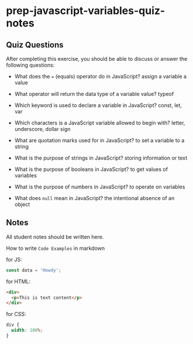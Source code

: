 # prep-javascript-variables-quiz-notes

## Quiz Questions

After completing this exercise, you should be able to discuss or answer the following questions:

- What does the `=` (equals) operator do in JavaScript?
  assign a variable a value

- What operator will return the data type of a variable value?
  typeof

- Which keyword is used to declare a variable in JavaScript?
  const, let, var

- Which characters is a JavaScript variable allowed to begin with?
  letter, underscore, dollar sign

- What are quotation marks used for in JavaScript?
  to set a variable to a string

- What is the purpose of strings in JavaScript?
  storing information or text

- What is the purpose of booleans in JavaScript?
  to get values of variables

- What is the purpose of numbers in JavaScript?
  to operate on variables

- What does `null` mean in JavaScript?
  the intentional absence of an object

## Notes

All student notes should be written here.

How to write `Code Examples` in markdown

for JS:

```javascript
const data = 'Howdy';
```

for HTML:

```html
<div>
  <p>This is text content</p>
</div>
```

for CSS:

```css
div {
  width: 100%;
}
```
